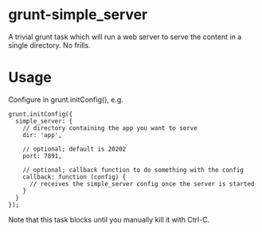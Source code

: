 # grunt-simple_server

A trivial grunt task which will run a web server
to serve the content in a single directory. No frills.

# Usage

Configure in grunt.initConfig(), e.g.

    grunt.initConfig({
      simple_server: {
        // directory containing the app you want to serve
        dir: 'app',

        // optional; default is 20202
        port: 7891,

        // optional; callback function to do something with the config
        callback: function (config) {
          // receives the simple_server config once the server is started
        }
      }
    });

Note that this task blocks until you manually kill it with Ctrl-C.
